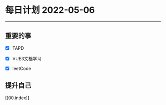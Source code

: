 #  每日计划 2022-05-06
---
## 重要的事
- [x]  TAPD
- [x]  VUE3文档学习
- [x] leetCode




## 提升自己

  



[[00.index]]








